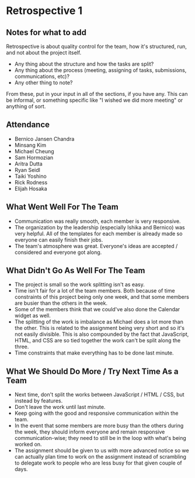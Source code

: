 # Retrospective 1

## Notes for what to add
Retrospective is about quality control for the team, how it's structured, run, and not about the project itself.
- Any thing about the structure and how the tasks are split?
- Any thing about the process (meeting, assigning of tasks, submissions, communications, etc)?
- Any other thing to note?

From these, put in your input in all of the sections, if you have any. This can be informal, or something specific like "I wished we did more meeting" or anything of sort.

## Attendance
- Bernico Jansen Chandra
- Minsang Kim
- Michael Cheung
- Sam Hormozian
- Aritra Dutta
- Ryan Seidl
- Taiki Yoshino
- Rick Rodness
- Elijah Hosaka

## What Went Well For The Team
- Communication was really smooth, each member is very responsive.
- The organization by the leadership (especially Ishika and Bernico) was very helpful. All of the templates for each member is already made so everyone can easily finish their jobs.
- The team's atmosphere was great. Everyone's ideas are accepted / considered and everyone got along.

## What Didn't Go As Well For The Team
- The project is small so the work splitting isn't as easy.
- Time isn't fair for a lot of the team members. Both because of time constraints of this project being only one week, and that some members are busier than the others in the week.
- Some of the members think that we could've also done the Calendar widget as well.
- The splitting of the work is imbalance as Michael does a lot more than the other. This is related to the assignment being very short and so it's not easily divisible. This is also compounded by the fact that JavaScript, HTML, and CSS are so tied together the work can't be split along the three.
- Time constraints that make everything has to be done last minute.

## What We Should Do More / Try Next Time As a Team
- Next time, don't split the works between JavaScript / HTML / CSS, but instead by features.
- Don't leave the work until last minute.
- Keep going with the good and responsive communication within the team.
- In the event that some members are more busy than the others during the week, they should inform everyone and remain responsive communication-wise; they need to still be in the loop with what's being worked on.
- The assignment should be given to us with more advanced notice so we can actually plan time to work on the assignment instead of scrambling to delegate work to people who are less busy for that given couple of days.
